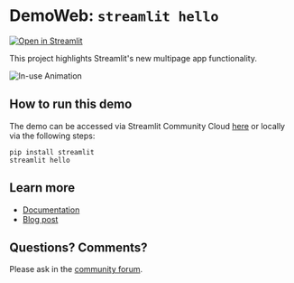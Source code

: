 # DemoWeb: `streamlit hello`

[![Open in Streamlit](https://static.streamlit.io/badges/streamlit_badge_black_white.svg)](https://share.streamlit.io/streamlit/docs/main/python/api-examples-source/mpa-hello/Hello.py)

This project highlights Streamlit's new multipage app functionality. 

![In-use Animation](https://github.com/streamlit/hello/blob/main/mpa-hero.gif?raw=true "In-use Animation")


## How to run this demo
The demo can be accessed via Streamlit Community Cloud [here](https://share.streamlit.io/streamlit/docs/main/python/api-examples-source/mpa-hello/Hello.py) or locally via the following steps:

```
pip install streamlit
streamlit hello
```

## Learn more 

- [Documentation](https://docs.streamlit.io/library/get-started/multipage-apps)
- [Blog post](https://blog.streamlit.io/introducing-multipage-apps/)

## Questions? Comments?

Please ask in the [community forum](https://discuss.streamlit.io).
